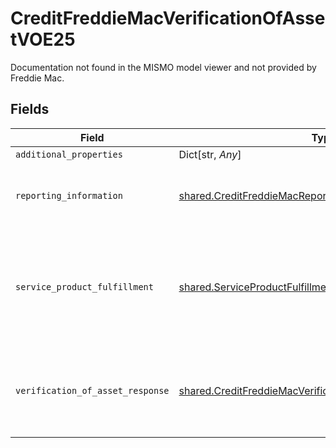 # CreditFreddieMacVerificationOfAssetVOE25

Documentation not found in the MISMO model viewer and not provided by Freddie Mac.


## Fields

| Field                                                                                                                              | Type                                                                                                                               | Required                                                                                                                           | Description                                                                                                                        |
| ---------------------------------------------------------------------------------------------------------------------------------- | ---------------------------------------------------------------------------------------------------------------------------------- | ---------------------------------------------------------------------------------------------------------------------------------- | ---------------------------------------------------------------------------------------------------------------------------------- |
| `additional_properties`                                                                                                            | Dict[str, *Any*]                                                                                                                   | :heavy_minus_sign:                                                                                                                 | N/A                                                                                                                                |
| `reporting_information`                                                                                                            | [shared.CreditFreddieMacReportingInformationVOA24](../../models/shared/creditfreddiemacreportinginformationvoa24.md)               | :heavy_check_mark:                                                                                                                 | Information about an report identifier and a report name.                                                                          |
| `service_product_fulfillment`                                                                                                      | [shared.ServiceProductFulfillment](../../models/shared/serviceproductfulfillment.md)                                               | :heavy_check_mark:                                                                                                                 | A collection of details related to a fulfillment service or product in terms of request, process and result.                       |
| `verification_of_asset_response`                                                                                                   | [shared.CreditFreddieMacVerificationOfAssetResponseVOE25](../../models/shared/creditfreddiemacverificationofassetresponsevoe25.md) | :heavy_check_mark:                                                                                                                 | Documentation not found in the MISMO model viewer and not provided by Freddie Mac.                                                 |